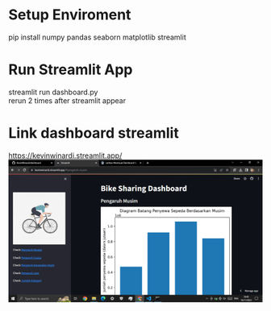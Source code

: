 # Setup Enviroment
pip install numpy pandas seaborn matplotlib streamlit

# Run Streamlit App
streamlit run dashboard.py <br/>
rerun 2 times after streamlit appear

# Link dashboard streamlit
https://kevinwinardi.streamlit.app/
![Alt text](<Screenshot (39).png>)
